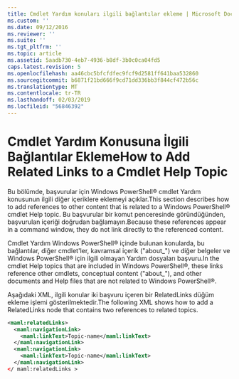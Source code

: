 ```yaml
---
title: Cmdlet Yardım konuları ilgili bağlantılar ekleme | Microsoft Docs
ms.custom: ''
ms.date: 09/12/2016
ms.reviewer: ''
ms.suite: ''
ms.tgt_pltfrm: ''
ms.topic: article
ms.assetid: 5aadb730-4eb7-4936-b8df-3b0c0ca04fd5
caps.latest.revision: 5
ms.openlocfilehash: aa46cbc5bfcfdfec9fcf9d2581ff641baa532860
ms.sourcegitcommit: b6871f21bd666f9cd71dd336bb3f844cf472b56c
ms.translationtype: MT
ms.contentlocale: tr-TR
ms.lasthandoff: 02/03/2019
ms.locfileid: "56846392"
---
```

# <a name="how-to-add-related-links-to-a-cmdlet-help-topic"></a><span data-ttu-id="7b464-102">Cmdlet Yardım Konusuna İlgili Bağlantılar Ekleme</span><span class="sxs-lookup"><span data-stu-id="7b464-102">How to Add Related Links to a Cmdlet Help Topic</span></span>

<span data-ttu-id="7b464-103">Bu bölümde, başvurular için Windows PowerShell® cmdlet Yardım konusunun ilgili diğer içeriklere eklemeyi açıklar.</span><span class="sxs-lookup"><span data-stu-id="7b464-103">This section describes how to add references to other content that is related to a Windows PowerShell® cmdlet Help topic.</span></span> <span data-ttu-id="7b464-104">Bu başvurular bir komut penceresinde göründüğünden, başvurulan içeriği doğrudan bağlamayın.</span><span class="sxs-lookup"><span data-stu-id="7b464-104">Because these references appear in a command window, they do not link directly to the referenced content.</span></span>

<span data-ttu-id="7b464-105">Cmdlet Yardım Windows PowerShell® içinde bulunan konularda, bu bağlantılar, diğer cmdlet'ler, kavramsal içerik ("about_") ve diğer belgeler ve Windows PowerShell® için ilgili olmayan Yardım dosyaları başvuru.</span><span class="sxs-lookup"><span data-stu-id="7b464-105">In the cmdlet Help topics that are included in Windows PowerShell®, these links reference other cmdlets, conceptual content ("about_"), and other documents and Help files that are not related to Windows PowerShell®.</span></span>

<span data-ttu-id="7b464-106">Aşağıdaki XML, ilgili konular iki başvuru içeren bir RelatedLinks düğüm ekleme işlemi gösterilmektedir.</span><span class="sxs-lookup"><span data-stu-id="7b464-106">The following XML shows how to add a RelatedLinks node that contains two references to related topics.</span></span>

```xml
<maml:relatedLinks>
  <maml:navigationLink>
    <maml:linkText>Topic-name</maml:linkText>
  </maml:navigationLink>
  <maml:navigationLink>
    <maml:linkText>Topic-name</maml:linkText>
  </maml:navigationLink>
</ maml:relatedLinks >
```



